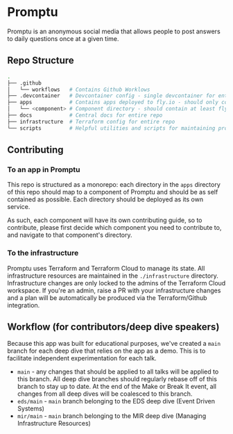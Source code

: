 # Promptu

Promptu is an anonymous social media that allows people to post answers to daily questions once at a given time.

## Repo Structure

```sh
.
├── .github 
│   └── workflows   # Contains Github Worklows
├── .devcontainer   # Devcontainer config - single devcontainer for entire repo
├── apps            # Contains apps deployed to fly.io - should only contain directories
│   └── <component> # Component directory - should contain at least fly.toml and Dockerfile
├── docs            # Central docs for entire repo
├── infrastructure  # Terraform config for entire repo
└── scripts         # Helpful utilities and scripts for maintaining projects and repo
```

## Contributing

### To an app in Promptu

This repo is structured as a monorepo: each directory in the `apps` directory of this repo should map to a component of Promptu and should be as self contained as possible. Each directory should be deployed as its own service.

As such, each component will have its own contributing guide, so to contribute, please first decide which component you need to contribute to, and navigate to that component's directory.

### To the infrastructure

Promptu uses Terraform and Terraform Cloud to manage its state. All infrastructure resources are maintained in the `./infrastructure` directory. Infrastructure changes are only locked to the admins of the Terraform Cloud workspace. If you're an admin, raise a PR with your infrastructure changes and a plan will be automatically be produced via the Terraform/Github integration.

## Workflow (for contributors/deep dive speakers)

Because this app was built for educational purposes, we've created a `main` branch for each deep dive that relies on the app as a demo. This is to facilitate independent experimentation for each talk.

* `main` - any changes that should be applied to all talks will be applied to this branch. All deep dive branches should regularly rebase off of this branch to stay up to date. At the end of the Make or Break It event, all changes from all deep dives will be coalesced to this branch.
* `eds/main` - `main` branch belonging to the EDS deep dive (Event Driven Systems)
* `mir/main` - `main` branch belonging to the MIR deep dive (Managing Infrastructure Resources)